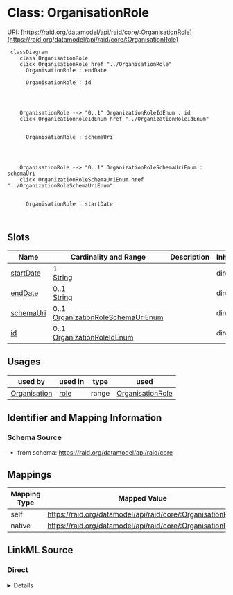 

# Class: OrganisationRole



URI: [https://raid.org/datamodel/api/raid/core/:OrganisationRole](https://raid.org/datamodel/api/raid/core/:OrganisationRole)






```mermaid
 classDiagram
    class OrganisationRole
    click OrganisationRole href "../OrganisationRole"
      OrganisationRole : endDate
        
      OrganisationRole : id
        
          
    
    
    OrganisationRole --> "0..1" OrganizationRoleIdEnum : id
    click OrganizationRoleIdEnum href "../OrganizationRoleIdEnum"

        
      OrganisationRole : schemaUri
        
          
    
    
    OrganisationRole --> "0..1" OrganizationRoleSchemaUriEnum : schemaUri
    click OrganizationRoleSchemaUriEnum href "../OrganizationRoleSchemaUriEnum"

        
      OrganisationRole : startDate
        
      
```




<!-- no inheritance hierarchy -->


## Slots

| Name | Cardinality and Range | Description | Inheritance |
| ---  | --- | --- | --- |
| [startDate](../slots/startDate.md) | 1 <br/> [String](../types/String.md) |  | direct |
| [endDate](../slots/endDate.md) | 0..1 <br/> [String](../types/String.md) |  | direct |
| [schemaUri](../slots/schemaUri.md) | 0..1 <br/> [OrganizationRoleSchemaUriEnum](../enums/OrganizationRoleSchemaUriEnum.md) |  | direct |
| [id](../slots/id.md) | 0..1 <br/> [OrganizationRoleIdEnum](../enums/OrganizationRoleIdEnum.md) |  | direct |





## Usages

| used by | used in | type | used |
| ---  | --- | --- | --- |
| [Organisation](../classes/Organisation.md) | [role](../slots/role.md) | range | [OrganisationRole](../classes/OrganisationRole.md) |






## Identifier and Mapping Information







### Schema Source


* from schema: https://raid.org/datamodel/api/raid/core




## Mappings

| Mapping Type | Mapped Value |
| ---  | ---  |
| self | https://raid.org/datamodel/api/raid/core/:OrganisationRole |
| native | https://raid.org/datamodel/api/raid/core/:OrganisationRole |







## LinkML Source

<!-- TODO: investigate https://stackoverflow.com/questions/37606292/how-to-create-tabbed-code-blocks-in-mkdocs-or-sphinx -->

### Direct

<details>
```yaml
name: OrganisationRole
from_schema: https://raid.org/datamodel/api/raid/core
slots:
- startDate
- endDate
attributes:
  schemaUri:
    name: schemaUri
    from_schema: https://raid.org/datamodel/api/raid/core
    domain_of:
    - Id
    - Contributor
    - Organisation
    - RelatedObject
    - Owner
    - RegistrationAgency
    - TitleType
    - DescriptionType
    - AccessType
    - ContributorPosition
    - ContributorRole
    - OrganisationRole
    - RelatedRaidType
    - RelatedObjectType
    - RelatedObjectCategory
    - Language
    - Subject
    - SpatialCoverage
    - TraditionalKnowledgeLabel
    range: OrganizationRoleSchemaUriEnum
  id:
    name: id
    from_schema: https://raid.org/datamodel/api/raid/core
    domain_of:
    - ClosedRaid
    - Id
    - Contributor
    - Organisation
    - RelatedRaid
    - RelatedObject
    - AlternateIdentifier
    - Owner
    - RegistrationAgency
    - TitleType
    - DescriptionType
    - AccessType
    - ContributorPosition
    - ContributorRole
    - OrganisationRole
    - RelatedRaidType
    - RelatedObjectType
    - RelatedObjectCategory
    - Language
    - Subject
    - SpatialCoverage
    - TraditionalKnowledgeLabel
    range: OrganizationRoleIdEnum

```
</details>

### Induced

<details>
```yaml
name: OrganisationRole
from_schema: https://raid.org/datamodel/api/raid/core
attributes:
  schemaUri:
    name: schemaUri
    from_schema: https://raid.org/datamodel/api/raid/core
    alias: schemaUri
    owner: OrganisationRole
    domain_of:
    - Id
    - Contributor
    - Organisation
    - RelatedObject
    - Owner
    - RegistrationAgency
    - TitleType
    - DescriptionType
    - AccessType
    - ContributorPosition
    - ContributorRole
    - OrganisationRole
    - RelatedRaidType
    - RelatedObjectType
    - RelatedObjectCategory
    - Language
    - Subject
    - SpatialCoverage
    - TraditionalKnowledgeLabel
    range: OrganizationRoleSchemaUriEnum
  id:
    name: id
    from_schema: https://raid.org/datamodel/api/raid/core
    alias: id
    owner: OrganisationRole
    domain_of:
    - ClosedRaid
    - Id
    - Contributor
    - Organisation
    - RelatedRaid
    - RelatedObject
    - AlternateIdentifier
    - Owner
    - RegistrationAgency
    - TitleType
    - DescriptionType
    - AccessType
    - ContributorPosition
    - ContributorRole
    - OrganisationRole
    - RelatedRaidType
    - RelatedObjectType
    - RelatedObjectCategory
    - Language
    - Subject
    - SpatialCoverage
    - TraditionalKnowledgeLabel
    range: OrganizationRoleIdEnum
  startDate:
    name: startDate
    from_schema: https://raid.org/datamodel/api/raid/core
    rank: 1000
    alias: startDate
    owner: OrganisationRole
    domain_of:
    - Date
    - Title
    - ContributorPosition
    - OrganisationRole
    range: string
    required: true
  endDate:
    name: endDate
    from_schema: https://raid.org/datamodel/api/raid/core
    rank: 1000
    alias: endDate
    owner: OrganisationRole
    domain_of:
    - Date
    - Title
    - ContributorPosition
    - OrganisationRole
    range: string

```
</details>